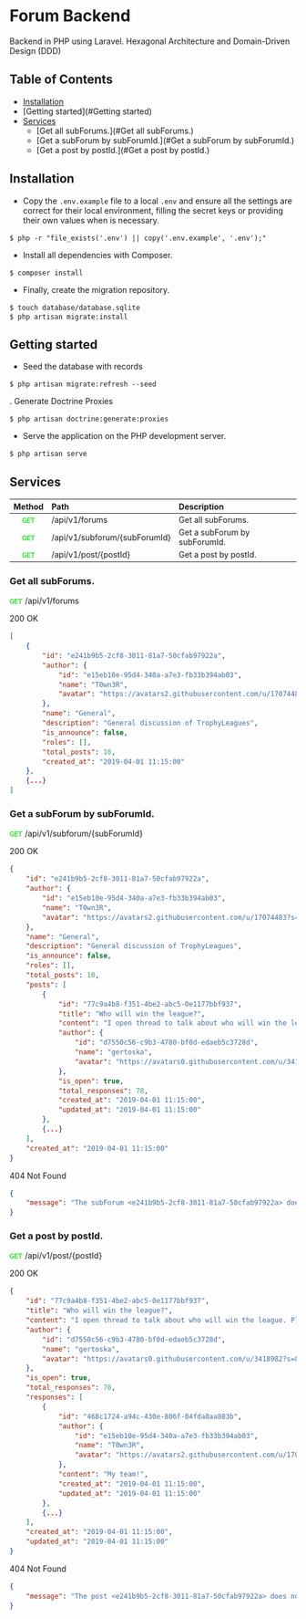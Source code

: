# Forum Backend
Backend in PHP using Laravel. Hexagonal Architecture and Domain-Driven Design (DDD)

## Table of Contents

* [Installation](#Installation)
* [Getting started](#Getting started)
* [Services](#Services)
  * [Get all subForums.](#Get all subForums.)
  * [Get a subForum by subForumId.](#Get a subForum by subForumId.)
  * [Get a post by postId.](#Get a post by postId.)

## Installation

- Copy the `.env.example` file to a local `.env` and ensure all the settings are correct for their local environment, filling the secret keys or providing their own values when is necessary.

```
$ php -r "file_exists('.env') || copy('.env.example', '.env');"
```

- Install all dependencies with Composer.

```
$ composer install
```

- Finally, create the migration repository.

```
$ touch database/database.sqlite
$ php artisan migrate:install
```

## Getting started

- Seed the database with records

```
$ php artisan migrate:refresh --seed
```

. Generate Doctrine Proxies

```
$ php artisan doctrine:generate:proxies
```

- Serve the application on the PHP development server.

```
$ php artisan serve
```

## Services

Method | Path | Description
:----------: | :---------- | :----------
![GET](public/img/get.png "GET")   | /api/v1/forums | Get all subForums.
![GET](public/img/get.png "GET")   | /api/v1/subforum/{subForumId} | Get a subForum by subForumId.
![GET](public/img/get.png "GET")  | /api/v1/post/{postId} | Get a post by postId.

### Get all subForums.
![GET](public/img/get.png "GET") /api/v1/forums

200 OK
```json
[
    {
        "id": "e241b9b5-2cf8-3011-81a7-50cfab97922a",
        "author": {
            "id": "e15eb10e-95d4-340a-a7e3-fb33b394ab03",
            "name": "T0wn3R",
            "avatar": "https://avatars2.githubusercontent.com/u/17074483?s=180&v=4"
        },
        "name": "General",
        "description": "General discussion of TrophyLeagues",
        "is_announce": false,
        "roles": [],
        "total_posts": 10,
        "created_at": "2019-04-01 11:15:00"
    },
    {...}
]
```


### Get a subForum by subForumId.
![GET](public/img/get.png "GET") /api/v1/subforum/{subForumId}

200 OK
```json
{
    "id": "e241b9b5-2cf8-3011-81a7-50cfab97922a",
    "author": {
        "id": "e15eb10e-95d4-340a-a7e3-fb33b394ab03",
        "name": "T0wn3R",
        "avatar": "https://avatars2.githubusercontent.com/u/17074483?s=180&v=4"
    },
    "name": "General",
    "description": "General discussion of TrophyLeagues",
    "is_announce": false,
    "roles": [],
    "total_posts": 10,
    "posts": [
        {
            "id": "77c9a4b8-f351-4be2-abc5-0e1177bbf937",
            "title": "Who will win the league?",
            "content": "I open thread to talk about who will win the league. Place your bets :)",
            "author": {
                "id": "d7550c56-c9b3-4780-bf0d-edaeb5c3728d",
                "name": "gertoska",
                "avatar": "https://avatars0.githubusercontent.com/u/3418982?s=80&v=4"
            },
            "is_open": true,
            "total_responses": 78,
            "created_at": "2019-04-01 11:15:00",
            "updated_at": "2019-04-01 11:15:00"
        },
        {...}
    ],
    "created_at": "2019-04-01 11:15:00"
}
```

404 Not Found
```json
{
    "message": "The subForum <e241b9b5-2cf8-3011-81a7-50cfab97922a> does not exists"
}
```

### Get a post by postId.
![GET](public/img/get.png "GET") /api/v1/post/{postId}

200 OK
```json
{
    "id": "77c9a4b8-f351-4be2-abc5-0e1177bbf937",
    "title": "Who will win the league?",
    "content": "I open thread to talk about who will win the league. Place your bets :)",
    "author": {
        "id": "d7550c56-c9b3-4780-bf0d-edaeb5c3728d",
        "name": "gertoska",
        "avatar": "https://avatars0.githubusercontent.com/u/3418982?s=80&v=4"
    },
    "is_open": true,
    "total_responses": 78,
    "responses": [
        {
            "id": "468c1724-a94c-430e-806f-04fda0aa883b",
            "author": {
                "id": "e15eb10e-95d4-340a-a7e3-fb33b394ab03",
                "name": "T0wn3R",
                "avatar": "https://avatars2.githubusercontent.com/u/17074483?s=180&v=4"
            },
            "content": "My team!",
            "created_at": "2019-04-01 11:15:00",
            "updated_at": "2019-04-01 11:15:00"
        },
        {...}
    ],
    "created_at": "2019-04-01 11:15:00",
    "updated_at": "2019-04-01 11:15:00"
}
```

404 Not Found
```json
{
    "message": "The post <e241b9b5-2cf8-3011-81a7-50cfab97922a> does not exists"
}
```
